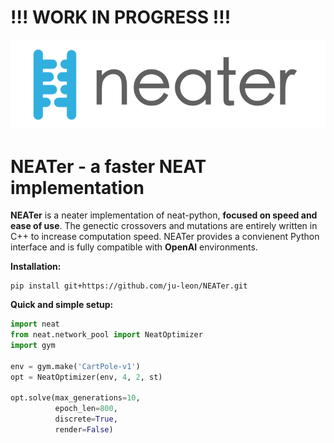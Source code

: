 # !!! WORK IN PROGRESS !!!

![neater](figures/neater.png)

# NEATer - a faster NEAT implementation

**NEATer** is a neater implementation of neat-python, **focused on speed and ease of use**. The genectic crossovers and mutations are entirely written in C++ to increase computation speed. NEATer provides a convienent Python interface and is fully compatible with **OpenAI** environments.

**Installation:**

```shell
pip install git+https://github.com/ju-leon/NEATer.git
```

**Quick and simple setup:**

```python
import neat
from neat.network_pool import NeatOptimizer
import gym

env = gym.make('CartPole-v1')
opt = NeatOptimizer(env, 4, 2, st)

opt.solve(max_generations=10,
          epoch_len=800,
          discrete=True,
          render=False)
```

